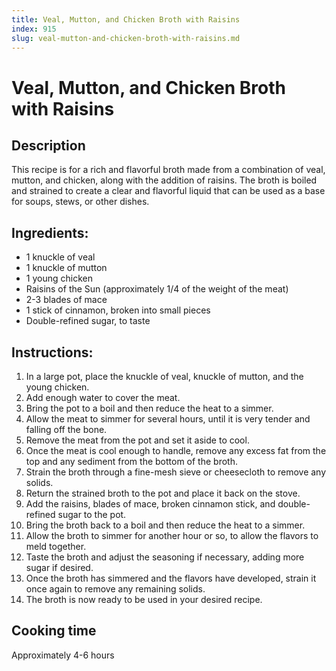 ```yaml
---
title: Veal, Mutton, and Chicken Broth with Raisins
index: 915
slug: veal-mutton-and-chicken-broth-with-raisins.md
---
```


# Veal, Mutton, and Chicken Broth with Raisins

## Description
This recipe is for a rich and flavorful broth made from a combination of veal, mutton, and chicken, along with the addition of raisins. The broth is boiled and strained to create a clear and flavorful liquid that can be used as a base for soups, stews, or other dishes.

## Ingredients:
- 1 knuckle of veal
- 1 knuckle of mutton
- 1 young chicken
- Raisins of the Sun (approximately 1/4 of the weight of the meat)
- 2-3 blades of mace
- 1 stick of cinnamon, broken into small pieces
- Double-refined sugar, to taste

## Instructions:
1. In a large pot, place the knuckle of veal, knuckle of mutton, and the young chicken.
2. Add enough water to cover the meat.
3. Bring the pot to a boil and then reduce the heat to a simmer.
4. Allow the meat to simmer for several hours, until it is very tender and falling off the bone.
5. Remove the meat from the pot and set it aside to cool.
6. Once the meat is cool enough to handle, remove any excess fat from the top and any sediment from the bottom of the broth.
7. Strain the broth through a fine-mesh sieve or cheesecloth to remove any solids.
8. Return the strained broth to the pot and place it back on the stove.
9. Add the raisins, blades of mace, broken cinnamon stick, and double-refined sugar to the pot.
10. Bring the broth back to a boil and then reduce the heat to a simmer.
11. Allow the broth to simmer for another hour or so, to allow the flavors to meld together.
12. Taste the broth and adjust the seasoning if necessary, adding more sugar if desired.
13. Once the broth has simmered and the flavors have developed, strain it once again to remove any remaining solids.
14. The broth is now ready to be used in your desired recipe.

## Cooking time
Approximately 4-6 hours